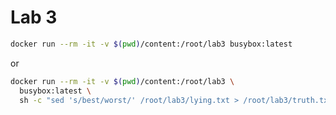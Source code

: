 # Lab 3

```bash
docker run --rm -it -v $(pwd)/content:/root/lab3 busybox:latest
```

or

```bash
docker run --rm -it -v $(pwd)/content:/root/lab3 \
  busybox:latest \
  sh -c "sed 's/best/worst/' /root/lab3/lying.txt > /root/lab3/truth.txt"
```
